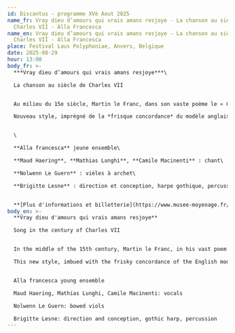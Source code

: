 ```yaml
---
id: Discantus - programme XVè Aout 2025
name_fr: Vray dieu d’amours qui vrais amans resjoye - La chanson au siècle de
  Charles VII - Alla Francesca
name_en: Vray dieu d’amours qui vrais amans resjoye - La chanson au siècle de
  Charles VII - Alla Francesca
place: Festival Laus Polyphoniae, Anvers, Belgique
date: 2025-08-29
hour: 13:00
body_fr: >-
  ***Vray dieu d’amours qui vrais amans resjoye***\

  La chanson au siècle de Charles VII


  Au milieu du 15e siècle, Martin le Franc, dans son vaste poème le « Champion des Dames », accorde une singulière place à la musique et aux musiciens de son temps dont il loue la *nouvelle pratique* : ils ont su prendre la suavité de la *contenance angloise* et cette *merveilleuse plaisance rend leur chant joieux et notable*.\

  Nouveau style, imprégné de la *frisque concordance* du modèle anglais (abondance de consonances de sixtes et de tierces), reflet des échanges de savoirs et de répertoires au cœur d'une Europe déjà en marche vers la Renaissance. Les œuvres des grands maîtres Dunstable, Dufay, Binchois, Ockeghem (engagé comme premier chapelain par Charles VII) sont abondamment copiées dans de riches manuscrits, comme le Chansonnier Cordiforme de Jean de Montchenu (riche ecclésiastique savoyard) : manuscrit somptueusement enluminé, collection de chansons alors les plus en vogue, réunies dans un écrin qui, une fois ouvert, prend la forme de deux cœurs accolés (allusion au traité d'Arras qui scella en 1435 la réconciliation entre le roi de France et Philippe le Bon). C'est cette merveilleuse créativité, et la modernité des compositeurs de ce 15e siècle marqué par les guerres, mais durant lequel poètes et musiciens ne cessent de chanter l'amour, qui sont mis à l'honneur dans ce programme.


  \

  **Alla francesca** jeune ensemble\

  **Maud Haering**, **Mathias Lunghi**, **Camile Macinenti** : chant\

  **Nolwenn Le Guern** : vièles à archet\

  **Brigitte Lesne** : direction et conception, harpe gothique, percussions


  **[Plus d'informations et billetterie](https://www.musee-moyenage.fr/activites/programmation/chanson-siecle-charles-vii.html)**
body_en: >-
  **Vray dieu d'amours qui vrais amans resjoye**

  Song in the century of Charles VII


  In the middle of the 15th century, Martin le Franc, in his vast poem "Champion des Dames", gave a singular place to the music and musicians of his time, whose new practice he praised: they had taken on the suavity of English content and this marvellous pleasure made their singing joyful and noteworthy.

  This new style, imbued with the frisky concordance of the English model (abundant consonances of sixths and thirds), reflected the exchange of knowledge and repertoires at the heart of a Europe already moving towards the Renaissance. The works of the great masters Dunstable, Dufay, Binchois and Ockeghem (hired as first chaplain by Charles VII) were copied extensively in rich manuscripts, such as the Chansonnier Cordiforme by Jean de Montchenu (a wealthy ecclesiastic from Savoie): a sumptuously illuminated manuscript, a collection of the most fashionable songs of the time, housed in a case which, when opened, takes the form of two hearts joined together (an allusion to the Treaty of Arras which sealed the reconciliation between the King of France and Philip the Good in 1435). It is this marvellous creativity, and the modernity of the composers of this 15th century marked by wars, but during which poets and musicians never ceased to sing of love, that are highlighted in this programme.


  Alla francesca young ensemble

  Maud Haering, Mathias Lunghi, Camile Macinenti: vocals

  Nolwenn Le Guern: bowed viols

  Brigitte Lesne: direction and conception, gothic harp, percussion
---
```

